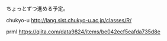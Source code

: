
ちょっとずつ進める予定。    


chukyo-u
http://lang.sist.chukyo-u.ac.jp/classes/R/

prml
https://qiita.com/data9824/items/be042ecf5eafda735d8e
